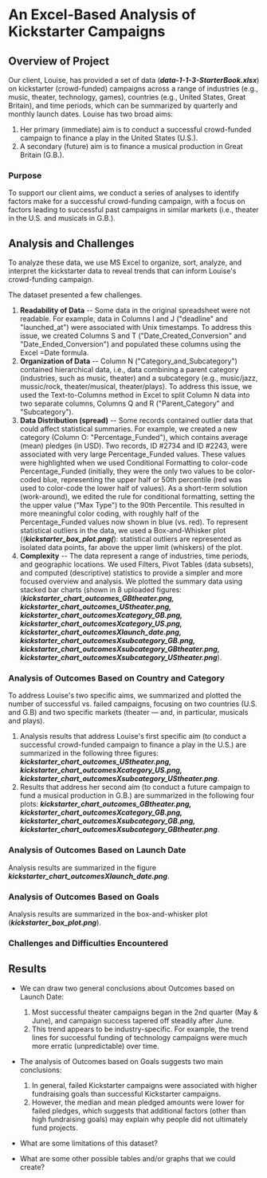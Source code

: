 # An Excel-Based Analysis of Kickstarter Campaigns

## Overview of Project
Our client, Louise, has provided a set of data (***data-1-1-3-StarterBook.xlsx***) on kickstarter (crowd-funded) campaigns across a range of industries (e.g., music, theater, technology, games), countries (e.g., United States, Great Britain), and time periods, which can be summarized by quarterly and monthly launch dates. Louise has two broad aims:
	<ol>
	<li> Her primary (immediate) aim is to conduct a successful crowd-funded campaign to finance a play in the United States (U.S.).
	<li> A secondary (future) aim is to finance a musical production in Great Britain (G.B.).
	</ol>
### Purpose
To support our client aims, we conduct a series of analyses to identify factors make for a successful crowd-funding campaign, with a focus on factors leading to successful past campaigns in similar markets (i.e., theater in the U.S. and musicals in G.B.). 

## Analysis and Challenges
To analyze these data, we use MS Excel to organize, sort, analyze, and interpret the kickstarter data to reveal trends that can inform Louise's crowd-funding campaign.

The dataset presented a few challenges. 
	<ol>
  	<li> **Readability of Data** -- Some data in the original spreadsheet were not readable. For example, data in Columns I and J ("deadline" and "launched_at") were associated with Unix timestamps. To address this issue, we created Columns S and T ("Date_Created_Conversion" and "Date_Ended_Conversion") and populated these columns using the Excel =Date formula.
	<li> **Organization of Data** -- Column N ("Category_and_Subcategory") contained hierarchical data, i.e., data combining a parent category (industries, such as music, theater) and a subcategory (e.g., music/jazz, mussic/rock, theater/musical, theater/plays). To address this issue, we used the Text-to-Columns method in Excel to split Column N data into two separate columns, Columns Q and R ("Parent_Category" and "Subcategory").
	 <li> **Data Distribution (spread)** -- Some records contained outlier data that could affect statistical summaries. For example, we created a new category (Column O: "Percentage_Funded"), which contains average (mean) pledges (in USD). Two records, ID #2734 and ID #2243, were associated with very large Percentage_Funded values. These values were highlighted when we used Conditional Formatting to color-code Percentage_Funded (initially, they were the only two values to be color-coded blue, representing the upper half or 50th percentile (red was used to color-code the lower half of values). As a short-term solution (work-around), we edited the rule for conditional formatting, setting the the upper value ("Max Type") to the 90th Percentile. This resulted in more meaningful color coding, with roughly half of the Percentage_Funded values now shown in blue (vs. red). To represent statistical outliers in the data, we used a Box-and-Whisker plot ((***kickstarter_box_plot.png(***): statistical outliers are represented as isolated data points, far above the upper limit (whiskers) of the plot.
	 <li> **Complexity** -- The data represent a range of industries, time periods, and geographic locations. We used Filters, Pivot Tables (data subsets), and computed (descriptive) statistics to provide a simpler and more focused overview and analysis. We plotted the summary data using stacked bar charts (shown in 8 uploaded figures: (***kickstarter_chart_outcomes_GBtheater.png, kickstarter_chart_outcomes_UStheater.png, kickstarter_chart_outcomesXcategory_GB.png, kickstarter_chart_outcomesXcategory_US.png, kickstarter_chart_outcomesXlaunch_date.png, kickstarter_chart_outcomesXsubcategory_GB.png, kickstarter_chart_outcomesXsubcategory_GBtheater.png, kickstarter_chart_outcomesXsubcategory_UStheater.png***).
	</ol>


### Analysis of Outcomes Based on Country and Category
To address Louise's two specific aims, we summarized and plotted the number of successful vs. failed campaigns, focusing on two countries (U.S. and G.B) and two specific markets (theater — and, in particular, musicals and plays).
	<ol>
  	<li> Analysis results that address Louise's first specific aim (to conduct a successful crowd-funded campaign to finance a play in the U.S.) are summarized in the following three figures: ***kickstarter_chart_outcomes_UStheater.png, kickstarter_chart_outcomesXcategory_US.png, kickstarter_chart_outcomesXsubcategory_UStheater.png***.
  	<li> Results that address her second aim (to conduct a future campaign to fund a musical production in G.B.) are summarized in the following four plots: ***kickstarter_chart_outcomes_GBtheater.png, kickstarter_chart_outcomesXcategory_GB.png, kickstarter_chart_outcomesXsubcategory_GB.png, kickstarter_chart_outcomesXsubcategory_GBtheater.png***. 
	</ol>
	
### Analysis of Outcomes Based on Launch Date
Analysis results are summarized in the figure ***kickstarter_chart_outcomesXlaunch_date.png***. 


### Analysis of Outcomes Based on Goals
Analysis results are summarized in the box-and-whisker plot (***kickstarter_box_plot.png***).

### Challenges and Difficulties Encountered

## Results

- We can draw two general conclusions about Outcomes based on Launch Date:
	<ol>
  	<li> Most successful theater campaigns began in the 2nd quarter (May & June), and campaign success tapered off steadily after June. 
  	<li> This trend appears to be industry-specific. For example, the trend lines for successful funding of technology campaigns were much more erratic (unpredictable) over time.
	</ol>


- The analysis of Outcomes based on Goals suggests two main conclusions:
	<ol>
  	<li> In general, failed Kickstarter campaigns were associated with higher fundraising goals than successful Kickstarter campaigns.
  	<li> However, the median and mean pledged amounts were lower for failed pledges, which suggests that additional factors (other than high fundraising goals) may explain why people did not ultimately fund projects.
	</ol>


- What are some limitations of this dataset?

- What are some other possible tables and/or graphs that we could create?

